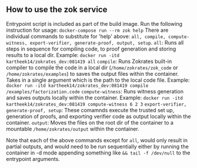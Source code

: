 ## How to use the zok service

Entrypoint script is included as part of the build image. Run the following instruction for usage:
`docker-compose run --rm zok help`
There are individual commands to substitute for 'help' above: `all, compile, compute-witness, export-verifier, generate-proof, output, setup`.
`all`: Runs all steps in sequence for compiling code, to proof generation and storing results to a local dir.
Example: `docker run -itd kartheek14/zokrates_dev:081419 all`
`compile`: Runs Zokrates built-in compiler to compile the code in a local dir (`/home/zokrates/zok_code` or `/home/zokrates/examples`) to saves the output files within the container. Takes in a single argument which is the path to the local code file.
Example: `docker run -itd kartheek14/zokrates_dev:081419 compile /examples/factorization.code`
`compute-witness`: Runs witness generation and saves outputs locally within the container.
Example: `docker run -itd kartheek14/zokrates_dev:081419 compute-witness 6 2 3`
`export-verifier, generate-proof, setup`: These comamnds execute the trusted set up, generation of proofs, and exporting verifier code as output locally within the container.
`output`: Moves the files on the root dir of the container to a mountable `/home/zokrates/output` within the container.

Note that each of the above commands except for `all`, would only result in partial outputs, and would need to be run sequentially either by running the container in -d mode appending something like `&& tail -f /dev/null` to the entrypoint arguments.